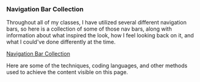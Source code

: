 ### Navigation Bar Collection
Throughout all of my classes, I have utilized several different navigation bars, so here is a collection of some of those nav bars, along with information about what inspired the look, how I feel looking back on it, and what I could've done differently at the time.

[Navigation Bar Collection](./../../../wet/final-project/wet-final-project/portfolio-items/nav-collection/index.html)

Here are some of the techniques, coding languages, and other methods used to achieve the content visible on this page.